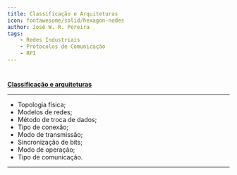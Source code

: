 ```yaml
---
title: Classificação e Arquiteturas
icon: fontawesome/solid/hexagon-nodes
author: José W. R. Pereira
tags:
    - Redes Industriais
    - Protocolos de Comunicação
    - RPI
---
```


#

**[Classificação e arquiteturas](slides/aula02-classificacao_das_redes.pdf)**

---

- Topologia física;
- Modelos de redes;
- Método de troca de dados;
- Tipo de conexão;
- Modo de transmissão;
- Sincronização de bits;
- Modo de operação;
- Tipo de comunicação.

---

